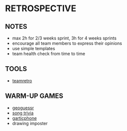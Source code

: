 # RETROSPECTIVE

## NOTES

* max 2h for 2/3 weeks sprint, 3h for 4 weeks sprints
* encourage all team members to express their opinions
* use simple templates
* team health check from time to time

## TOOLS

* [teamretro](https://www.teamretro.com/)

## WARM-UP GAMES

* [geoguessr](https://www.geoguessr.com/)
* [song trivia](https://songtrivia2.io/)
* [garticphone](https://garticphone.com/)
* drawing imposter
